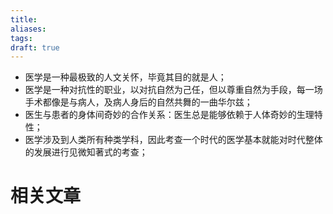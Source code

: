 ```yaml
---
title: 
aliases: 
tags: 
draft: true
---
```


- 医学是一种最极致的人文关怀，毕竟其目的就是人；
- 医学是一种对抗性的职业，以对抗自然为己任，但以尊重自然为手段，每一场手术都像是与病人，及病人身后的自然共舞的一曲华尔兹；
- 医生与患者的身体间奇妙的合作关系：医生总是能够依赖于人体奇妙的生理特性；
- 医学涉及到人类所有种类学科，因此考查一个时代的医学基本就能对时代整体的发展进行见微知著式的考查；

# 相关文章

